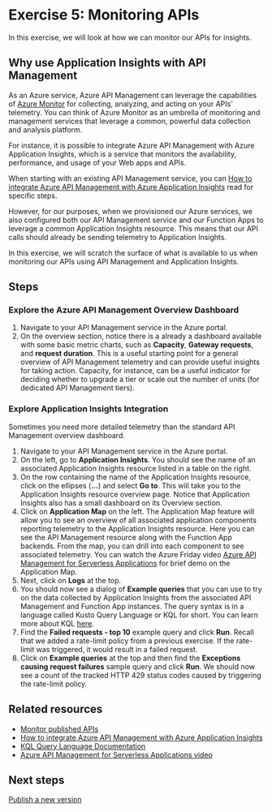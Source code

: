 # Exercise 5: Monitoring APIs

In this exercise, we will look at how we can monitor our APIs for insights.

## Why use Application Insights with API Management

As an Azure service, Azure API Management can leverage the capabilities of [Azure Monitor](https://docs.microsoft.com/en-us/azure/azure-monitor/overview) for collecting, analyzing, and acting on your APIs' telemetry. You can think of Azure Monitor as an umbrella of monitoring and management services that leverage a common, powerful data collection and analysis platform.

For instance, it is possible to integrate Azure API Management with Azure Application Insights, which is a service that monitors the availability, performance, and usage of your Web apps and APIs.

When starting with an existing API Management service, you can [How to integrate Azure API Management with Azure Application Insights](https://docs.microsoft.com/en-us/azure/api-management/api-management-howto-app-insights) read for specific steps.

However, for our purposes, when we provisioned our Azure services, we also configured both our API Management service and our Function Apps to leverage a common Application Insights resource. This means that our API calls should already be sending telemetry to Application Insights.

In this exercise, we will scratch the surface of what is available to us when monitoring our APIs using API Management and Application Insights.

## Steps

### Explore the Azure API Management Overview Dashboard

1. Navigate to your API Management service in the Azure portal.
1. On the overview section, notice there is a already a dashboard available with some basic metric charts, such as **Capacity**, **Gateway requests**, and **request duration**. This is a useful starting point for a general overview of API Management telemetry and can provide useful insights for taking action. Capacity, for instance, can be a useful indicator for deciding whether to upgrade a tier or scale out the number of units (for dedicated API Management tiers).

### Explore Application Insights Integration

Sometimes you need more detailed telemetry than the standard API Management overview dashboard.

1. Navigate to your API Management service in the Azure portal.
1. On the left, go to **Application Insights**. You should see the name of an associated Application Insights resource listed in a table on the right.
1. On the row containing the name of the Application Insights resource, click on the ellipses (**...**) and select **Go to**. This will take you to the Application Insights resource overview page. Notice that Application Insights also has a small dashboard on its Overview section.
1. Click on **Application Map** on the left. The Application Map feature will allow you to see an overview of all associated application components reporting telemetry to the Application Insights resource. Here you can see the API Management resource along with the Function App backends. From the map, you can drill into each component to see associated telemetry. You can watch the Azure Friday video [Azure API Management for Serverless Applications](https://youtu.be/82q67x769XE?t=438) for brief demo on the Application Map.
1. Next, click on **Logs** at the top.
1. You should now see a dialog of **Example queries** that you can use to try on the data collected by Application Insights from the associated API Management and Function App instances. The query syntax is in a language called Kusto Query Language or KQL for short. You can learn more about KQL [here](https://docs.microsoft.com/en-us/azure/azure-monitor/log-query/query-language).
1. Find the **Failed requests - top 10** example query and click **Run**. Recall that we added a rate-limit policy from a previous exercise. If the rate-limit was triggered, it would result in a failed request.
1. Click on **Example queries** at the top and then find the **Exceptions causing request failures** sample query and click **Run**. We should now see a count of the tracked HTTP 429 status codes caused by triggering the rate-limit policy.

## Related resources

- [Monitor published APIs](https://docs.microsoft.com/en-us/azure/api-management/api-management-howto-use-azure-monitor)
- [How to integrate Azure API Management with Azure Application Insights](https://docs.microsoft.com/en-us/azure/api-management/api-management-howto-app-insights)
- [KQL Query Language Documentation](https://docs.microsoft.com/en-us/azure/azure-monitor/log-query/query-language)
- [Azure API Management for Serverless Applications video](https://youtu.be/82q67x769XE?t=438)

## Next steps

[Publish a new version](./6%20-%20Versions.md)
